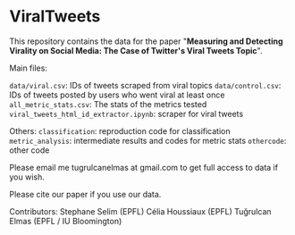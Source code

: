 # ViralTweets

This repository contains the data for the paper "**Measuring and Detecting Virality on Social Media: The Case of Twitter's Viral Tweets Topic**". 

Main files:

``data/viral.csv``: IDs of tweets scraped from viral topics
``data/control.csv``: IDs of tweets posted by users who went viral at least once
``all_metric_stats.csv``: The stats of the metrics tested
``viral_tweets_html_id_extractor.ipynb``: scraper for viral tweets

Others:
``classification``: reproduction code for classification
``metric_analysis``: intermediate results and codes for metric stats
``othercode``: other code

Please email me tugrulcanelmas at gmail.com to get full access to data if you wish. 

Please cite our paper if you use our data.

Contributors:
Stephane Selim (EPFL)
Célia Houssiaux (EPFL)
Tuğrulcan Elmas (EPFL / IU Bloomington)
